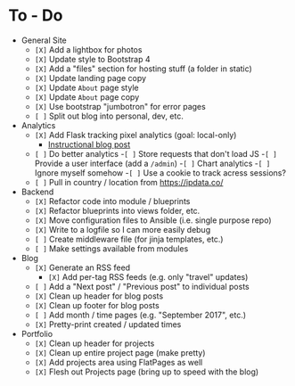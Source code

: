 # To - Do
- General Site
	- `[X]` Add a lightbox for photos
	- `[X]` Update style to Bootstrap 4
	- `[X]` Add a "files" section for hosting stuff (a folder in static)
	- `[X]` Update landing page copy
	- `[X]` Update `About` page style
	- `[X]` Update `About` page copy
	- `[X]` Use bootstrap "jumbotron" for error pages
	- `[ ]` Split out blog into personal, dev, etc.
- Analytics
	- `[X]` Add Flask tracking pixel analytics (goal: local-only)
		- [Instructional blog post](https://www.madewithtea.com/event-tracking-with-javascript-flask.html)
	- `[ ]` Do better analytics
		-`[ ]` Store requests that don't load JS
		-`[ ]` Provide a user interface (add a `/admin`)
		-`[ ]` Chart analytics
		-`[ ]` Ignore myself somehow
		-`[ ]` Use a cookie to track acress sessions?
	- `[ ]` Pull in country / location from https://ipdata.co/
- Backend
	- `[X]` Refactor code into module / blueprints
	- `[X]` Refactor blueprints into views folder, etc.
	- `[X]` Move configuration files to Ansible (i.e. single purpose repo)
	- `[X]` Write to a logfile so I can more easily debug
	- `[ ]` Create middleware file (for jinja templates, etc.)
	- `[ ]` Make settings available from modules
- Blog
	- `[X]` Generate an RSS feed
		- `[X]` Add per-tag RSS feeds (e.g. only "travel" updates)
	- `[ ]` Add a "Next post" / "Previous post" to individual posts
	- `[X]` Clean up header for blog posts
	- `[X]` Clean up footer for blog posts
	- `[ ]` Add month / time pages (e.g. "September 2017", etc.)
	- `[X]` Pretty-print created / updated times
- Portfolio
	- `[X]` Clean up header for projects
	- `[X]` Clean up entire project page (make pretty)
	- `[X]` Add projects area using FlatPages as well
	- `[X]` Flesh out Projects page (bring up to speed with the blog)

